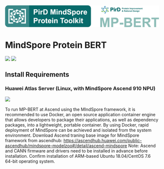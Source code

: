 ![image](./images/MP-BERT-logo.png)


# MindSpore Protein BERT
[![](https://img.shields.io/badge/Language-python=3.7-green.svg?style=for-the-badge)]()
[![](https://img.shields.io/badge/Framework-mindspore=1.8-blue.svg?style=for-the-badge)](https://www.mindspore.cn/en)

## Install Requirements
### Huawei Atlas Server (Linux, with MindSpore Ascend 910 NPU)
[![](https://img.shields.io/badge/Environment-Docker>=18.03-yellow.svg??style=flat-square)](https://www.docker.com/) 

To run MP-BERT at Ascend using the MIndSpore framework, it is recommended to use Docker, an open source application container engine that allows developers to package their applications, as well as dependency packages, into a lightweight, portable container. By using Docker, rapid deployment of MindSpore can be achieved and isolated from the system environment.
Download Ascend traning base image for MindSpore framework from ascendhub: 
https://ascendhub.huawei.com/public-ascendhub/mindspore-modelzoo#/detail/ascend-mindspore
Note: Ascend and CANN firmware and drivers need to be installed in advance before installation.
Confirm installation of ARM-based Ubuntu 18.04/CentOS 7.6 64-bit operating system.

